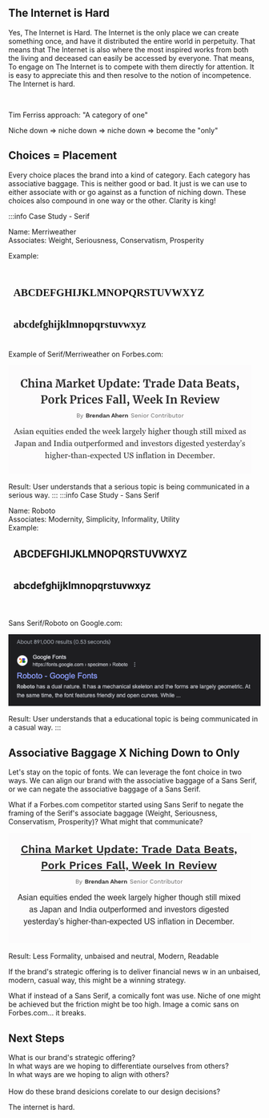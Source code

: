 ## The Internet is Hard

Yes, The Internet is Hard. The Internet is the only place we can create something once, and have it distributed the entire world in perpetuity. That means that The Internet is also where the most inspired works from both the living and deceased can easily be accessed by everyone. That means, To engage on The Internet is to compete with them directly for attention. It is easy to appreciate this and then resolve to the notion of incompetence. The Internet is hard. 

<br>



Tim Ferriss approach: "A category of one" 

Niche down => niche down => niche down => become the "only" 

## Choices = Placement

Every choice places the brand into a kind of category. Each category has associative baggage. This is neither good or bad. It just is we can use to either associate with or go against as a function of niching down. These choices also compound in one way or the other. Clarity is king!

:::info Case Study - Serif 


Name: Merriweather
<br>
Associates: 
Weight, Seriousness, Conservatism, Prosperity
<br>

Example: 
<div style="font-family: Merriweather; font-weight: 700; padding: 10px; border-radius: 5px; line-height: 2; font-size: 1.3rem">

  ABCDEFGHIJKLMNOPQRSTUVWXYZ
  <br>

  abcdefghijklmnopqrstuvwxyz
  </div>  
    Example of Serif/Merriweather on Forbes.com:

  ![Nature Scene](./public/Forbesdotcom.png)

  Result: User understands that a serious topic is being communicated in a serious way. 
:::
:::info Case Study - Sans Serif

Name: Roboto
<br>
Associates: 
Modernity, Simplicity, Informality, Utility
<br>
Example: 
<div style="font-family: Roboto; font-weight: 700; padding: 10px; border-radius: 5px; line-height: 2; font-size: 1.3rem">
  ABCDEFGHIJKLMNOPQRSTUVWXYZ
  <br>

  abcdefghijklmnopqrstuvwxyz
  </div>  

   Sans Serif/Roboto on Google.com:

  ![Nature Scene](./public/googledotcom.png)

  Result: User understands that a educational topic is being communicated in a casual way. 
:::

## Associative Baggage X Niching Down to Only 

Let's stay on the topic of fonts. We can leverage the font choice in two ways. We can align our brand with the associative baggage of a Sans Serif, or we can negate the associative baggage of a Sans Serif.  

What if a Forbes.com competitor started using Sans Serif to negate the framing of the Serif's associate baggage (Weight, Seriousness, Conservatism, Prosperity)? What might that communicate? 

  ![Nature Scene](./public/Forbes-casual.png)

Result: Less Formality, unbaised and neutral, Modern, Readable

If the brand's strategic offering is to deliver financial news w in an unbaised, modern, casual way, this might be a winning strategy. 

What if instead of a Sans Serif, a comically font was use. Niche of one might be achieved but the friction might be too high. Image a comic sans on Forbes.com... it breaks. 

## Next Steps 

What is our brand's strategic offering? <br> 
In what ways are we hoping to differentiate ourselves from others? <br>
In what ways are we hoping to align with others? <br>
<br>
How do these brand desicions corelate to our design decisions? 


The internet is hard. 